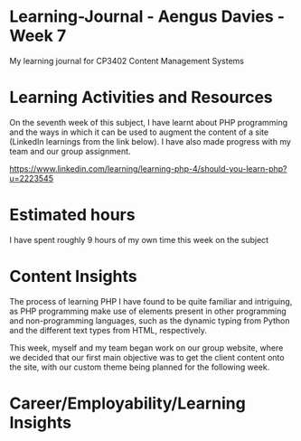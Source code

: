 # Learning-Journal - Aengus Davies - Week 7
My learning journal for CP3402 Content Management Systems

# Learning Activities and Resources
On the seventh week of this subject, I have learnt about PHP programming and the ways in which it can be used to augment the content of a site (LinkedIn learnings from the link below). I have also made progress with my team and our group assignment.

https://www.linkedin.com/learning/learning-php-4/should-you-learn-php?u=2223545

# Estimated hours
I have spent roughly 9 hours of my own time this week on the subject

# Content Insights
The process of learning PHP I have found to be quite familiar and intriguing, as PHP programming make use of elements present in other programming and non-programming languages, such as the dynamic typing from Python and the different text types from HTML, respectively.


This week, myself and my team began work on our group website, where we decided that our first main objective was to get the client content onto the site, with our custom theme being planned for the following week.

# Career/Employability/Learning Insights
